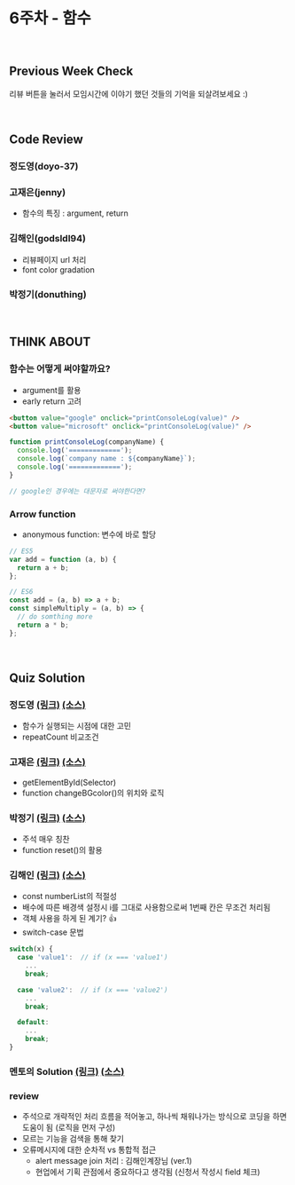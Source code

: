 # 6주차 - 함수

<br>

## Previous Week Check

리뷰 버튼을 눌러서 모임시간에 이야기 했던 것들의 기억을 되살려보세요 :)

<br>

## Code Review

### 정도영(doyo-37)

### 고재은(jenny)

- 함수의 특징 : argument, return

### 김해인(godsldl94)

- 리뷰페이지 url 처리
- font color gradation

### 박정기(donuthing)

<br>

## THINK ABOUT

### 함수는 어떻게 써야할까요?

- argument를 활용
- early return 고려

```html
<button value="google" onclick="printConsoleLog(value)" />
<button value="microsoft" onclick="printConsoleLog(value)" />
```

```javascript
function printConsoleLog(companyName) {
  console.log('=============');
  console.log(`company name : ${companyName}`);
  console.log('=============');
}

// google인 경우에는 대문자로 써야한다면?
```

### Arrow function

- anonymous function: 변수에 바로 할당

```javascript
// ES5
var add = function (a, b) {
  return a + b;
};

// ES6
const add = (a, b) => a + b;
const simpleMultiply = (a, b) => {
  // do somthing more
  return a * b;
};
```

<br>

## Quiz Solution

### 정도영 [(링크)](https://luvandfree.github.io/javascript-study/review/doyo-37/w06_quiz/week06_Quiz.html) [(소스)](https://github.com/luvandfree/javascript-study/blob/main/review/doyo-37/w06_quiz/week06_Quiz.html)

- 함수가 실행되는 시점에 대한 고민
- repeatCount 비교조건

### 고재은 [(링크)](https://luvandfree.github.io/javascript-study/review/jenny/w06_quiz/jenny_quiz_solution.html) [(소스)](https://github.com/luvandfree/javascript-study/blob/main/review/jenny/w06_quiz/jenny_quiz_solution.html)

- getElementById(Selector)
- function changeBGcolor()의 위치와 로직

### 박정기 [(링크)](https://luvandfree.github.io/javascript-study/review/donuthing/w06_quiz/quiz_jk.html) [(소스)](https://github.com/luvandfree/javascript-study/blob/main/review/donuthing/w06_quiz/quiz_jk.html)

- 주석 매우 칭찬
- function reset()의 활용

### 김해인 [(링크)](https://luvandfree.github.io/javascript-study/review/godsldl94/w06_quiz/js_week6_quiz_2.html) [(소스)](https://github.com/luvandfree/javascript-study/blob/main/review/godsldl94/w06_quiz/js_week6_quiz_2.html)

- const numberList의 적절성
- 배수에 따른 배경색 설정시 i를 그대로 사용함으로써 1번째 칸은 무조건 처리됨
- 객체 사용을 하게 된 계기? 👍
- switch-case 문법

```javascript
switch(x) {
  case 'value1':  // if (x === 'value1')
    ...
    break;

  case 'value2':  // if (x === 'value2')
    ...
    break;

  default:
    ...
    break;
}
```

### 멘토의 Solution [(링크)](https://luvandfree.github.io/javascript-study/quiz/02_array_loop/quiz_02_solution.html) [(소스)](https://github.com/luvandfree/javascript-study/blob/main/quiz/02_array_loop/quiz_02_solution.html)

### review

- 주석으로 개략적인 처리 흐름을 적어놓고, 하나씩 채워나가는 방식으로 코딩을 하면 도움이 됨 (로직을 먼저 구성)
- 모르는 기능을 검색을 통해 찾기
- 오류메시지에 대한 순차적 vs 통합적 접근
  - alert message join 처리 : 김해인계장님 (ver.1)
  - 현업에서 기획 관점에서 중요하다고 생각됨 (신청서 작성시 field 체크)
